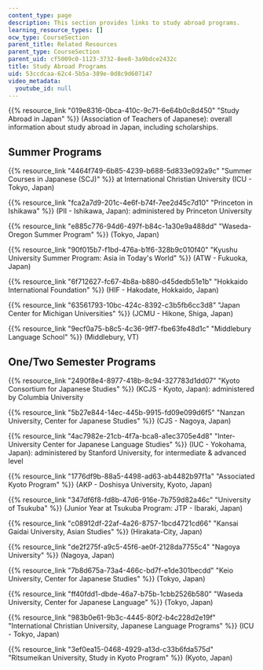 ```yaml
---
content_type: page
description: This section provides links to study abroad programs.
learning_resource_types: []
ocw_type: CourseSection
parent_title: Related Resources
parent_type: CourseSection
parent_uid: cf5009c0-1123-3732-8ee8-3a9bdce2432c
title: Study Abroad Programs
uid: 53ccdcaa-62c4-5b5a-389e-0d8c9d607147
video_metadata:
  youtube_id: null
---
```


{{% resource_link "019e8316-0bca-410c-9c71-6e64b0c8d450" "Study Abroad in Japan" %}} (Association of Teachers of Japanese): overall information about study abroad in Japan, including scholarships.

Summer Programs
---------------

{{% resource_link "4464f749-6b85-4239-b688-5d833e092a9c" "Summer Courses in Japanese (SCJ)" %}} at International Christian University (ICU - Tokyo, Japan)

{{% resource_link "fca2a7d9-201c-4e6f-b74f-7ee2d45c7d10" "Princeton in Ishikawa" %}} (PII - Ishikawa, Japan): administered by Princeton University

{{% resource_link "e885c776-94d6-497f-b84c-1a30e9a488dd" "Waseda-Oregon Summer Program" %}} (Tokyo, Japan)

{{% resource_link "90f015b7-f1bd-476a-b1f6-328b9c010f40" "Kyushu University Summer Program: Asia in Today's World" %}} (ATW - Fukuoka, Japan)

{{% resource_link "6f712627-fc67-4b8a-b880-d45dedb51e1b" "Hokkaido International Foundation" %}} (HIF - Hakodate, Hokkaido, Japan)

{{% resource_link "63561793-10bc-424c-8392-c3b5fb6cc3d8" "Japan Center for Michigan Universities" %}} (JCMU - Hikone, Shiga, Japan)

{{% resource_link "9ecf0a75-b8c5-4c36-9ff7-fbe63fe48d1c" "Middlebury Language School" %}} (Middlebury, VT)

One/Two Semester Programs
-------------------------

{{% resource_link "2490f8e4-8977-418b-8c94-327783d1dd07" "Kyoto Consortium for Japanese Studies" %}} (KCJS - Kyoto, Japan): administered by Columbia University

{{% resource_link "5b27e844-14ec-445b-9915-fd09e099d6f5" "Nanzan University, Center for Japanese Studies" %}} (CJS - Nagoya, Japan)

{{% resource_link "4ac7982e-21cb-4f7a-bca8-a1ec3705e4d8" "Inter-University Center for Japanese Language Studies" %}} (IUC - Yokohama, Japan): administered by Stanford University, for intermediate & advanced level

{{% resource_link "1776df9b-88a5-4498-ad63-ab4482b97f1a" "Associated Kyoto Program" %}} (AKP - Doshisya University, Kyoto, Japan)

{{% resource_link "347df6f8-fd8b-47d6-916e-7b759d82a46c" "University of Tsukuba" %}} (Junior Year at Tsukuba Program: JTP - Ibaraki, Japan)

{{% resource_link "c08912df-22af-4a26-8757-1bcd4721cd66" "Kansai Gaidai University, Asian Studies" %}} (Hirakata-City, Japan)

{{% resource_link "de2f275f-a9c5-45f6-ae0f-2128da7755c4" "Nagoya University" %}} (Nagoya, Japan)

{{% resource_link "7b8d675a-73a4-466c-bd7f-e1de301becdd" "Keio University, Center for Japanese Studies" %}} (Tokyo, Japan)

{{% resource_link "ff40fdd1-dbde-46a7-b75b-1cbb2526b580" "Waseda University, Center for Japanese Language" %}} (Tokyo, Japan)

{{% resource_link "983b0e61-9b3c-4445-80f2-b4c228d2e19f" "International Christian University, Japanese Language Programs" %}} (ICU - Tokyo, Japan)

{{% resource_link "3ef0ea15-0468-4929-a13d-c33b6fda575d" "Ritsumeikan University, Study in Kyoto Program" %}} (Kyoto, Japan)